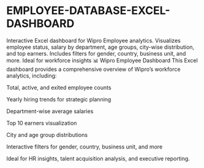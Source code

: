 # EMPLOYEE-DATABASE-EXCEL-DASHBOARD
Interactive Excel dashboard for Wipro Employee analytics. Visualizes employee status, salary by department, age groups, city-wise distribution, and top earners. Includes filters for gender, country, business unit, and more. Ideal for workforce insights
📊 Wipro Employee Dashboard
This Excel dashboard provides a comprehensive overview of Wipro’s workforce analytics, including:

Total, active, and exited employee counts

Yearly hiring trends for strategic planning

Department-wise average salaries

Top 10 earners visualization

City and age group distributions

Interactive filters for gender, country, business unit, and more

Ideal for HR insights, talent acquisition analysis, and executive reporting.
